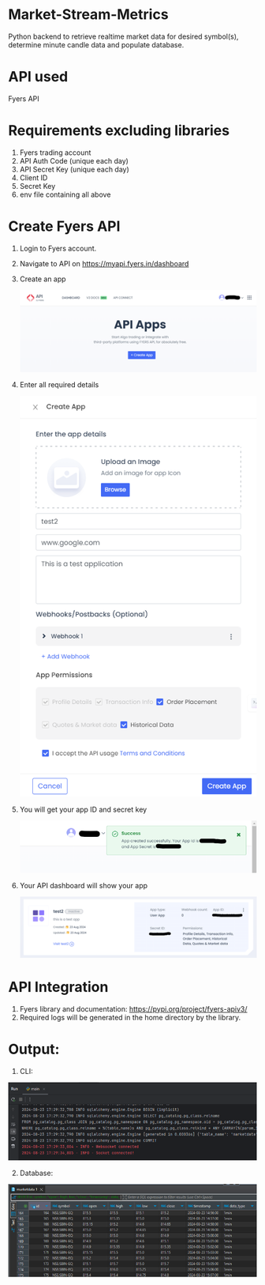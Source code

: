 # Market-Stream-Metrics
Python backend to retrieve realtime market data for desired symbol(s), determine minute candle data and populate database.

# API used
Fyers API

# Requirements excluding libraries
1. Fyers trading account
2. API Auth Code (unique each day)
3. API Secret Key (unique each day)
4. Client ID
5. Secret Key
6. env file containing all above

# Create Fyers API
1. Login to Fyers account.
2. Navigate to API on https://myapi.fyers.in/dashboard
3. Create an app

   ![img_1.png](img/img_1.png)

4. Enter all required details

   ![img_2.png](img/img_2.png)

5. You will get your app ID and secret key

   ![img_3.png](img/img_3.png)

6. Your API dashboard will show your app

    ![img_4.png](img/img_4.png)

# API Integration
1. Fyers library and documentation: https://pypi.org/project/fyers-apiv3/
2. Required logs will be generated in the home directory by the library.

# Output:

1. CLI:

![img.png](img/op1.png)

2. Database:

![img.png](img/op2.png)

